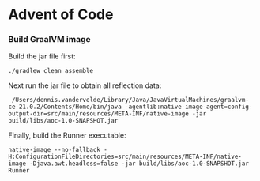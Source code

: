 # Advent of Code

### Build GraalVM image
Build the jar file first:
```
./gradlew clean assemble
```

Next run the jar file to obtain all reflection data:
```
 /Users/dennis.vandervelde/Library/Java/JavaVirtualMachines/graalvm-ce-21.0.2/Contents/Home/bin/java -agentlib:native-image-agent=config-output-dir=src/main/resources/META-INF/native-image -jar build/libs/aoc-1.0-SNAPSHOT.jar
```

Finally, build the Runner executable:
```
native-image --no-fallback -H:ConfigurationFileDirectories=src/main/resources/META-INF/native-image -Djava.awt.headless=false -jar build/libs/aoc-1.0-SNAPSHOT.jar Runner
```
